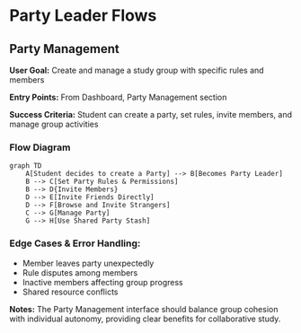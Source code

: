 # Party Leader Flows

## Party Management

**User Goal:** Create and manage a study group with specific rules and members

**Entry Points:** From Dashboard, Party Management section

**Success Criteria:** Student can create a party, set rules, invite members, and manage group activities

### Flow Diagram

```mermaid
graph TD
    A[Student decides to create a Party] --> B[Becomes Party Leader]
    B --> C[Set Party Rules & Permissions]
    B --> D{Invite Members}
    D --> E[Invite Friends Directly]
    D --> F[Browse and Invite Strangers]
    C --> G[Manage Party]
    G --> H[Use Shared Party Stash]
```

### Edge Cases & Error Handling:
- Member leaves party unexpectedly
- Rule disputes among members
- Inactive members affecting group progress
- Shared resource conflicts

**Notes:** The Party Management interface should balance group cohesion with individual autonomy, providing clear benefits for collaborative study.